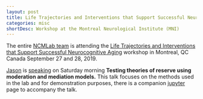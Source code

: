 ```yaml
---
layout: post
title: Life Trajectories and Interventions that Support Successful Neurocognitive Aging
categories: misc
shortDesc: Workshop at the Montreal Neurological Institute (MNI) 
---
```

The entire [NCMLab team](https://ncmlab.github.io/members/) is attending the [Life Trajectories and Interventions that Support Successful Neurocognitive Aging](https://www.eventbrite.ca/e/montreal-aging-dementia-symposium-sept-27-28-2019-mcgill-university-registration-55997643459?utm_term=eventurl_text) workshop in Montreal, QC Canada September 27 and 28, 2019.

[Jason](../../../../jason/jason.html) is [speaking](https://docs.google.com/presentation/d/1qHzS6foZjhKXStR54JbZI8erdYHr-9My1PKKIw9V-MM/edit?usp=sharing) on Saturday morning **Testing theories of reserve using moderation and mediation models.** This talk focuses on the methods used in the lab and for demonstration purposes, there is a companion [jupyter](https://colab.research.google.com/drive/1yyiWc9kN4-oD1V7oeyRdaY6qFIUUHxrM) page to accompany the talk.


